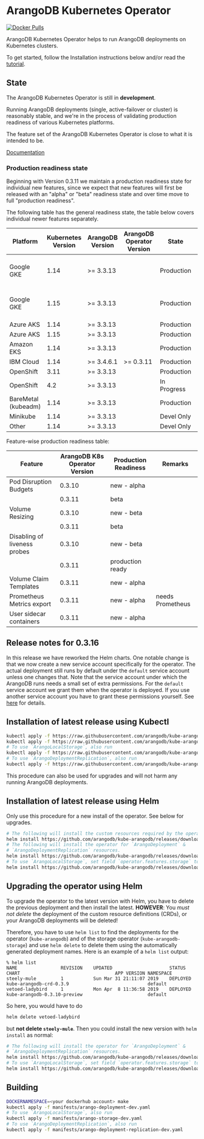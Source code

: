 # ArangoDB Kubernetes Operator

[![Docker Pulls](https://img.shields.io/docker/pulls/arangodb/kube-arangodb.svg)](https://hub.docker.com/r/arangodb/kube-arangodb/)

ArangoDB Kubernetes Operator helps to run ArangoDB deployments
on Kubernetes clusters.

To get started, follow the Installation instructions below and/or
read the [tutorial](https://www.arangodb.com/docs/stable/tutorials-kubernetes.html).

## State

The ArangoDB Kubernetes Operator is still in **development**.

Running ArangoDB deployments (single, active-failover or cluster)
is reasonably stable, and we're in the process of validating
production readiness of various Kubernetes platforms.

The feature set of the ArangoDB Kubernetes Operator is close to what
it is intended to be.

[Documentation](./docs/README.md)

### Production readiness state

Beginning with Version 0.3.11 we maintain a production readiness
state for individual new features, since we expect that new
features will first be released with an "alpha" or "beta" readiness
state and over time move to full "production readiness".

The following table has the general readiness state, the table below
covers individual newer features separately.

| Platform            | Kubernetes Version | ArangoDB Version | ArangoDB Operator Version | State       | Remarks               | Provider Remarks                   |
|---------------------|--------------------|------------------|---------------------------|-------------|-----------------------|------------------------------------|
| Google GKE          | 1.14               | >= 3.3.13        |                           | Production  | Don't use micro nodes |                                    |
| Google GKE          | 1.15               | >= 3.3.13        |                           | Production  | Don't use micro nodes |                                    |
| Azure AKS           | 1.14               | >= 3.3.13        |                           | Production  |                       |                                    |
| Azure AKS           | 1.15               | >= 3.3.13        |                           | Production  |                       |                                    |
| Amazon EKS          | 1.14               | >= 3.3.13        |                           | Production  |                       | [Amazon EKS](./docs/providers/eks) |
| IBM Cloud           | 1.14               | >= 3.4.6.1       | >= 0.3.11                 | Production  |                       |                                    |
| OpenShift           | 3.11               | >= 3.3.13        |                           | Production  |                       |                                    |
| OpenShift           | 4.2                | >= 3.3.13        |                           | In Progress |                       |                                    |
| BareMetal (kubeadm) | 1.14               | >= 3.3.13        |                           | Production  |                       |                                    |
| Minikube            | 1.14               | >= 3.3.13        |                           | Devel Only  |                       |                                    |
| Other               | 1.14               | >= 3.3.13        |                           | Devel Only  |                       |                                    |

Feature-wise production readiness table:

| Feature                      | ArangoDB K8s Operator Version         | Production Readiness      | Remarks           |
|------------------------------|---------------------------------------|---------------------------|-------------------|
| Pod Disruption Budgets       | 0.3.10                                | new - alpha               |                   |
|                              | 0.3.11                                | beta                      |                   |
| Volume Resizing              | 0.3.10                                | new - beta                |                   |
|                              | 0.3.11                                | beta                      |                   |
| Disabling of liveness probes | 0.3.10                                | new - beta                |                   |
|                              | 0.3.11                                | production ready          |                   |
| Volume Claim Templates       | 0.3.11                                | new - alpha               |                   |
| Prometheus Metrics export    | 0.3.11                                | new - alpha               | needs Prometheus  |
| User sidecar containers      | 0.3.11                                | new - alpha               |                   |

## Release notes for 0.3.16

In this release we have reworked the Helm charts. One notable change is
that we now create a new service account specifically for the operator.
The actual deployment still runs by default under the `default` service
account unless one changes that. Note that the service account under
which the ArangoDB runs needs a small set of extra permissions. For
the `default` service account we grant them when the operator is
deployed. If you use another service account you have to grant these
permissions yourself. See
[here](docs/Manual/Deployment/Kubernetes/DeploymentResource.md#specgroupserviceaccountname-string)
for details.

## Installation of latest release using Kubectl

```bash
kubectl apply -f https://raw.githubusercontent.com/arangodb/kube-arangodb/0.4.2/manifests/arango-crd.yaml
kubectl apply -f https://raw.githubusercontent.com/arangodb/kube-arangodb/0.4.2/manifests/arango-deployment.yaml
# To use `ArangoLocalStorage`, also run
kubectl apply -f https://raw.githubusercontent.com/arangodb/kube-arangodb/0.4.2/manifests/arango-storage.yaml
# To use `ArangoDeploymentReplication`, also run
kubectl apply -f https://raw.githubusercontent.com/arangodb/kube-arangodb/0.4.2/manifests/arango-deployment-replication.yaml
```

This procedure can also be used for upgrades and will not harm any
running ArangoDB deployments.

## Installation of latest release using Helm

Only use this procedure for a new install of the operator. See below for
upgrades.

```bash
# The following will install the custom resources required by the operators.
helm install https://github.com/arangodb/kube-arangodb/releases/download/0.4.2/kube-arangodb-crd-0.4.2.tgz
# The following will install the operator for `ArangoDeployment` &
# `ArangoDeploymentReplication` resources.
helm install https://github.com/arangodb/kube-arangodb/releases/download/0.4.2/kube-arangodb-0.4.2.tgz
# To use `ArangoLocalStorage`, set field `operator.features.storage` to true
helm install https://github.com/arangodb/kube-arangodb/releases/download/0.4.2/kube-arangodb-0.4.2.tgz --set "operator.features.storage=true"
```

## Upgrading the operator using Helm

To upgrade the operator to the latest version with Helm, you have to
delete the previous deployment and then install the latest. **HOWEVER**:
You *must not delete* the deployment of the custom resource definitions
(CRDs), or your ArangoDB deployments will be deleted!

Therefore, you have to use `helm list` to find the deployments for the
operator (`kube-arangodb`) and of the storage operator
(`kube-arangodb-storage`) and use `helm delete` to delete them using the
automatically generated deployment names. Here is an example of a `helm
list` output:

```
% helm list
NAME            	REVISION	UPDATED                 	STATUS  	CHART                               	APP VERSION	NAMESPACE
steely-mule     	1       	Sun Mar 31 21:11:07 2019	DEPLOYED	kube-arangodb-crd-0.3.9             	           	default  
vetoed-ladybird 	1       	Mon Apr  8 11:36:58 2019	DEPLOYED	kube-arangodb-0.3.10-preview        	           	default  
```

So here, you would have to do

```bash
helm delete vetoed-ladybird
```

but **not delete `steely-mule`**. Then you could install the new version
with `helm install` as normal:

```bash
# The following will install the operator for `ArangoDeployment` &
# `ArangoDeploymentReplication` resources.
helm install https://github.com/arangodb/kube-arangodb/releases/download/0.4.2/kube-arangodb-0.4.2.tgz
# To use `ArangoLocalStorage`, set field `operator.features.storage` to true
helm install https://github.com/arangodb/kube-arangodb/releases/download/0.4.2/kube-arangodb-0.4.2.tgz --set "operator.features.storage=true"
```

## Building

```bash
DOCKERNAMESPACE=<your dockerhub account> make
kubectl apply -f manifests/arango-deployment-dev.yaml
# To use `ArangoLocalStorage`, also run
kubectl apply -f manifests/arango-storage-dev.yaml
# To use `ArangoDeploymentReplication`, also run
kubectl apply -f manifests/arango-deployment-replication-dev.yaml
```
